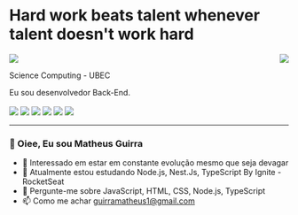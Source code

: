 

<h1>Hard work beats talent whenever talent doesn't work hard</h1>

<img align='right' src="https://github-readme-stats.vercel.app/api?username=guirra-byte&show_icons=true&title_color=7400b8&text_color=ffffff&icon_color=7400b8&bg_color=00b4d8&cache_seconds=2300">

<img src="https://img.shields.io/static/v1?label=Overview&message=Matheus Guirra&color=00b4d8&style=for-the-badge&logo=GitHub">


<p>

Science Computing - UBEC<br/>

Eu sou desenvolvedor Back-End.<br/><br/>
  <img src="https://img.shields.io/badge/Node.js-52b788?style=for-the-badge&logo=node.js&logoColor=white">
  <img src="https://img.shields.io/badge/JavaScript-F7DF1E?style=for-the-badge&logo=javascript&logoColor=black">
  <img src="https://img.shields.io/badge/TypeScript-00b4d8?style=for-the-badge&logo=typescript&logoColor=white">
  <img src="https://img.shields.io/badge/HTML5-E34F26?style=for-the-badge&logo=html5&logoColor=white">
  <img src="https://img.shields.io/badge/CSS3-1572B6?style=for-the-badge&logo=css3&logoColor=white">
  <img src="https://img.shields.io/badge/Express.js-404D59?style=for-the-badge">
  


</p>
<hr>

### 👋 Oiee, Eu sou Matheus Guirra
- 👀 Interessado em estar em constante evolução mesmo que seja devagar
- 🌱 Atualmente estou estudando Node.js, Nest.Js, TypeScript By Ignite - RocketSeat
- 💬 Pergunte-me sobre JavaScript, HTML, CSS, Node.js, TypeScript
- 📫 Como me achar guirramatheus1@gmail.com



<!---
guirra-byte/guirra-byte is a ✨ special ✨ repository because its `README.md` (this file) appears on your GitHub profile.
You can click the Preview link to take a look at your changes.

div
--->
